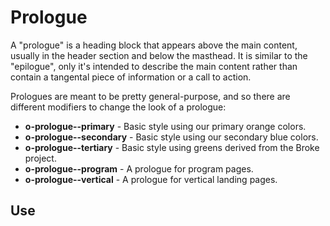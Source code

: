 Prologue
========

A "prologue" is a heading block that appears above the main content, usually in the header section and below the masthead.  It is similar to the "epilogue", only it's intended to describe the main content rather than contain a tangental piece of information or a call to action.

Prologues are meant to be pretty general-purpose, and so there are different modifiers to change the look of a prologue:

- **o-prologue--primary** - Basic style using our primary orange colors.
- **o-prologue--secondary** - Basic style using our secondary blue colors.
- **o-prologue--tertiary** - Basic style using greens derived from the Broke project.
- **o-prologue--program** - A prologue for program pages.
- **o-prologue--vertical** - A prologue for vertical landing pages.

## Use

